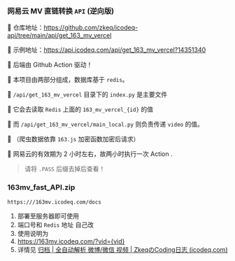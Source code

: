 ### 网易云 MV 直链转换 `API` (逆向版)

🚀 仓库地址：https://github.com/zkeq/icodeq-api/tree/main/api/get_163_mv_vercel

🚀 示例地址：https://api.icodeq.com/api/get_163_mv_vercel?14351340

🚀 后端由 Github Action 驱动！

🚀 本项目由两部分组成，数据库基于 `redis`。

🚀 `/api/get_163_mv_vercel` 目录下的 `index.py` 是主要文件

🚀 它会去读取 `Redis` 上面的 `163_mv_vercel_{id}` 的值

🚀 而 `/api/get_163_mv_vercel/main_local.py` 则负责传递 `video` 的值。

🚀 （爬虫数据依靠 `163.js` 加密函数加密后请求）

🚀 网易云的有效期为 2 小时左右，故两小时执行一次 Action .

> 请将 `.PASS` 后缀去掉后查看！

### 163mv_fast_API.zip

```cmd
https:///163mv.icodeq.com/docs
```

1. 部署至服务器即可使用
2. 端口号和 `Redis` 地址 自己改
3. 使用说明为
4. https://163mv.icodeq.com/?vid={vid}
5. 详情见  [归档 | 全自动解析 微博/微信 视频 | ZkeqのCoding日志 (icodeq.com)](https://icodeq.com/2022/03e4ec0968c8/)

